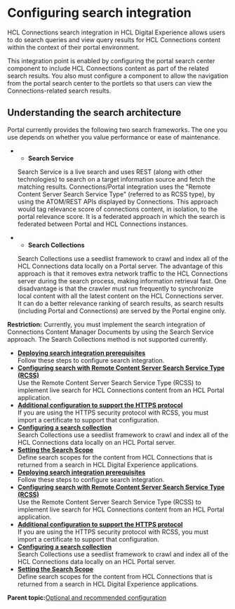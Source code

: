 # Configuring search integration 

HCL Connections search integration in HCL Digital Experience allows users to do search queries and view query results for HCL Connections content within the context of their portal environment.

This integration point is enabled by configuring the portal search center component to include HCL Connections content as part of the related search results. You also must configure a component to allow the navigation from the portal search center to the portlets so that users can view the Connections-related search results.

## Understanding the search architecture

Portal currently provides the following two search frameworks. The one you use depends on whether you value performance or ease of maintenance.

-   -   **Search Service**

    Search Service is a live search and uses REST \(along with other technologies\) to search on a target information source and fetch the matching results. Connections/Portal integration uses the "Remote Content Server Search Service Type" \(referred to as RCSS type\), by using the ATOM/REST APIs displayed by Connections. This approach would tag relevance score of connections content, in isolation, to the portal relevance score. It is a federated approach in which the search is federated between Portal and HCL Connections instances.

-   -   **Search Collections**

    Search Collections use a seedlist framework to crawl and index all of the HCL Connections data locally on a Portal server. The advantage of this approach is that it removes extra network traffic to the HCL Connections server during the search process, making information retrieval fast. One disadvantage is that the crawler must run frequently to synchronize local content with all the latest content on the HCL Connections server. It can do a better relevance ranking of search results, as search results \(including Portal and Connections\) are served by the Portal engine only.


**Restriction:** Currently, you must implement the search integration of Connections Content Manager Documents by using the Search Service approach. The Search Collections method is not supported currently.

-   **[Deploying search integration prerequisites ](../connect/t_connections_portlets_search_prereq.md)**  
Follow these steps to configure search integration.
-   **[Configuring search with Remote Content Server Search Service Type \(RCSS\) ](../connect/connectors_portlets_search_rcss.md)**  
Use the Remote Content Server Search Service Type \(RCSS\) to implement live search for HCL Connections content from an HCL Portal application.
-   **[Additional configuration to support the HTTPS protocol ](../connect/connection_portlets_search_rcss_https.md)**  
If you are using the HTTPS security protocol with RCSS, you must import a certificate to support that configuration.
-   **[Configuring a search collection ](../connect/connections_portlets_search_collections.md)**  
Search Collections use a seedlist framework to crawl and index all of the HCL Connections data locally on an HCL Portal server.
-   **[Setting the Search Scope ](../connect/connections_portlets_set_search_scope.md)**  
Define search scopes for the content from HCL Connections that is returned from a search in HCL Digital Experience applications.
-   **[Deploying search integration prerequisites ](../connect/t_connections_portlets_search_prereq.md)**  
Follow these steps to configure search integration.
-   **[Configuring search with Remote Content Server Search Service Type \(RCSS\) ](../connect/connectors_portlets_search_rcss.md)**  
Use the Remote Content Server Search Service Type \(RCSS\) to implement live search for HCL Connections content from an HCL Portal application.
-   **[Additional configuration to support the HTTPS protocol ](../connect/connection_portlets_search_rcss_https.md)**  
If you are using the HTTPS security protocol with RCSS, you must import a certificate to support that configuration.
-   **[Configuring a search collection ](../connect/connections_portlets_search_collections.md)**  
Search Collections use a seedlist framework to crawl and index all of the HCL Connections data locally on an HCL Portal server.
-   **[Setting the Search Scope ](../connect/connections_portlets_set_search_scope.md)**  
Define search scopes for the content from HCL Connections that is returned from a search in HCL Digital Experience applications.

**Parent topic:**[Optional and recommended configuration ](../connect/c_connections_portlets_optional_config.md)


